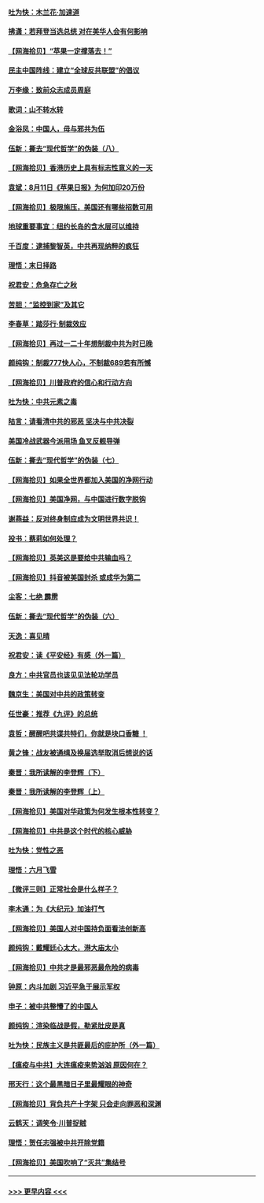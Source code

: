 #### [吐为快：木兰花‧加速道](../pages/nsc993/n12327366.md?t=08140251) 
#### [拂潇：若拜登当选总统 对在美华人会有何影响](../pages/nsc993/n12295996.md?t=08140251) 
#### [【网海拾贝】“苹果一定撑落去！”](../pages/nsc993/n12326784.md?t=08140251) 
#### [民主中国阵线：建立“全球反共联盟”的倡议](../pages/nsc993/n12324177.md?t=08140251) 
#### [万李缘：致前众志成员周庭](../pages/nsc993/n12324635.md?t=08140251) 
#### [歌词：山不转水转](../pages/nsc993/n12324599.md?t=08140251) 
#### [金浴凤：中国人，毋与邪共为伍](../pages/nsc993/n12324257.md?t=08140251) 
#### [伍新：撕去“现代哲学”的伪装（八）](../pages/nsc993/n12324188.md?t=08140251) 
#### [【网海拾贝】香港历史上具有标志性意义的一天](../pages/nsc993/n12324021.md?t=08140251) 
#### [袁斌：8月11日《苹果日报》为何加印20万份](../pages/nsc993/n12323955.md?t=08140251) 
#### [【网海拾贝】极限施压，美国还有哪些招数可用](../pages/nsc993/n12322512.md?t=08140251) 
#### [地球重要事宜：纽约长岛的含水层可以维持](../pages/nsc993/n12321844.md?t=08140251) 
#### [千百度：逮捕黎智英，中共再现纳粹的疯狂](../pages/nsc993/n12321777.md?t=08140251) 
#### [理悟：末日择路](../pages/nsc993/n12320812.md?t=08140251) 
#### [祝君安：危急存亡之秋](../pages/nsc993/n12320795.md?t=08140251) 
#### [苦胆：“监控到家”及其它](../pages/nsc993/n12320751.md?t=08140251) 
#### [李春草：踏莎行·制裁效应](../pages/nsc993/n12318290.md?t=08140251) 
#### [【网海拾贝】再过一二十年想制裁中共为时已晚](../pages/nsc993/n12318195.md?t=08140251) 
#### [颜纯钩：制裁777快人心，不制裁689若有所憾](../pages/nsc993/n12316912.md?t=08140251) 
#### [【网海拾贝】川普政府的信心和行动方向](../pages/nsc993/n12316673.md?t=08140251) 
#### [吐为快：中共元素之毒](../pages/nsc993/n12316547.md?t=08140251) 
#### [陆言：请看清中共的邪恶 坚决与中共决裂](../pages/nsc993/n12315784.md?t=08140251) 
#### [美国冷战武器今派用场 鱼叉反舰导弹](../pages/nsc993/n12316258.md?t=08140251) 
#### [伍新：撕去“现代哲学”的伪装（七）](../pages/nsc993/n12315846.md?t=08140251) 
#### [【网海拾贝】如果全世界都加入美国的净网行动](../pages/nsc993/n12315588.md?t=08140251) 
#### [【网海拾贝】美国净网，与中国进行数字脱钩](../pages/nsc993/n12312813.md?t=08140251) 
#### [谢燕益：反对终身制应成为文明世界共识！](../pages/nsc993/n12310465.md?t=08140251) 
#### [投书：蔡莉如何处理？](../pages/nsc993/n12310224.md?t=08140251) 
#### [【网海拾贝】英美这是要给中共输血吗？](../pages/nsc993/n12307646.md?t=08140251) 
#### [【网海拾贝】抖音被美国封杀 或成华为第二](../pages/nsc993/n12305277.md?t=08140251) 
#### [尘客：七绝 霹雳](../pages/nsc993/n12304053.md?t=08140251) 
#### [伍新：撕去“现代哲学”的伪装（六）](../pages/nsc993/n12303243.md?t=08140251) 
#### [天逸：喜见晴](../pages/nsc993/n12303226.md?t=08140251) 
#### [祝君安：读《平安经》有感（外一篇）](../pages/nsc993/n12303170.md?t=08140251) 
#### [良方：中共官员也该见见法轮功学员](../pages/nsc993/n12302985.md?t=08140251) 
#### [魏京生：美国对中共的政策转变](../pages/nsc993/n12302929.md?t=08140251) 
#### [任世豪：推荐《九评》的总统](../pages/nsc993/n12302838.md?t=08140251) 
#### [袁哲：醒醒吧共谍共特们，你就是块口香糖 ！](../pages/nsc993/n12302678.md?t=08140251) 
#### [黄之锋：战友被通缉及换届选举取消后想说的话](../pages/nsc993/n12302681.md?t=08140251) 
#### [秦晋：我所读解的李登辉（下）](../pages/nsc993/n12302171.md?t=08140251) 
#### [秦晋：我所读解的李登辉（上）](../pages/nsc993/n12301979.md?t=08140251) 
#### [【网海拾贝】美国对华政策为何发生根本性转变？](../pages/nsc993/n12302091.md?t=08140251) 
#### [【网海拾贝】中共是这个时代的核心威胁](../pages/nsc993/n12300541.md?t=08140251) 
#### [吐为快：党性之恶](../pages/nsc993/n12300263.md?t=08140251) 
#### [理悟：六月飞雪](../pages/nsc993/n12300243.md?t=08140251) 
#### [【微评三则】正常社会是什么样子？](../pages/nsc993/n12300228.md?t=08140251) 
#### [李木通：为《大纪元》加油打气](../pages/nsc993/n12280363.md?t=08140251) 
#### [【网海拾贝】美国人对中国持负面看法创新高](../pages/nsc993/n12298720.md?t=08140251) 
#### [颜纯钩：戴耀廷心太大，港大庙太小](../pages/nsc993/n12297682.md?t=08140251) 
#### [【网海拾贝】中共才是最邪恶最危险的病毒](../pages/nsc993/n12296470.md?t=08140251) 
#### [钟原：内斗加剧 习近平急于展示军权](../pages/nsc993/n12292544.md?t=08140251) 
#### [申子：被中共整懵了的中国人](../pages/nsc993/n12291389.md?t=08140251) 
#### [颜纯钩：渲染临战是假，勒紧肚皮是真](../pages/nsc993/n12290945.md?t=08140251) 
#### [吐为快：民族主义是共匪最后的庇护所（外一篇）](../pages/nsc993/n12290887.md?t=08140251) 
#### [【瘟疫与中共】大连瘟疫来势汹汹 原因何在？](../pages/nsc993/n12287474.md?t=08140251) 
#### [邢天行：这个最黑暗日子里最耀眼的神奇](../pages/nsc993/n12289882.md?t=08140251) 
#### [【网海拾贝】背负共产十字架 只会走向罪恶和深渊](../pages/nsc993/n12288290.md?t=08140251) 
#### [云鹤天：调笑令·川普捉贼](../pages/nsc993/n12285672.md?t=08140251) 
#### [理悟：贺任志强被中共开除党籍](../pages/nsc993/n12285597.md?t=08140251) 
#### [【网海拾贝】美国吹响了“灭共”集结号](../pages/nsc993/n12284522.md?t=08140251) 

----
#### [ >>> 更早内容 <<< ](../indexes/nsc993-earlier.md)
